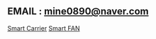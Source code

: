 ## EMAIL : **mine0890@naver.com**

[Smart Carrier](https://github.com/te31eawq/SmartCarrier_project)
[Smart FAN](https://github.com/te31eawq/FAN_Project)
